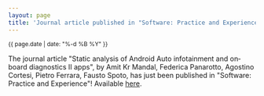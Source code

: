 ```yaml
---
layout: page
title: 'Journal article published in "Software: Practice and Experience"!'
---
```


<small>{{ page.date | date: "%-d %B %Y" }}</small>

The journal article "Static analysis of Android Auto infotainment and on‐board diagnostics II apps", by Amit Kr Mandal, Federica Panarotto, Agostino Cortesi, Pietro Ferrara, Fausto Spoto, has just been published in "Software: Practice and Experience"! Available [here](https://doi.org/10.1002/spe.2698).
